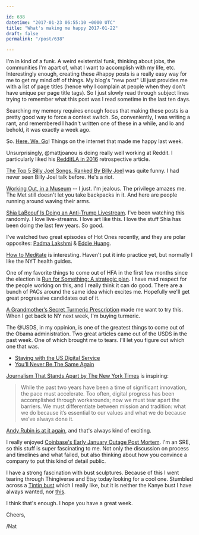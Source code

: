 ```yaml
---

id: 638
datetime: "2017-01-23 06:55:10 +0000 UTC"
title: "What's making me happy 2017-01-22"
draft: false
permalink: "/post/638"

---
```


I'm in kind of a funk. A weird existential funk, thinking about jobs, the communities I'm apart of, what I want to accomplish with my life, etc. Interestingly enough, creating these #happy posts is a really easy way for me to get my mind off of things. My blog's "new post" UI just provides me with a list of page titles (hence why I complain at people when they don't have unique per page title tags). So I just slowly read through subject lines trying to remember what this post was I read sometime in the last ten days.

Searching my memory requires enough focus that making these posts is a pretty good way to force a context switch. So, conveniently, I was writing a rant, and remembered I hadn't written one of these in a while, and lo and behold, it was exactly a week ago. 

So. [Here. We. Go](https://giphy.com/gifs/heath-ledger-the-joker-here-we-go-145hX7QVWqyili)! Things on the internet that made me happy last week.

Unsurprisingly, @mattjoanou is doing really well working at Reddit. I particularly liked his [RedditLA in 2016](https://www.linkedin.com/pulse/redditla-2016-matt-joanou) retrospective article. 

[The Top 5 Billy Joel Songs, Ranked By Billy Joel](https://www.youtube.com/watch?v=BEXQaxUjesE&feature=youtu.be) was quite funny. I had never seen Billy Joel talk before. He's a riot.

[Working Out, in a Museum](https://nyti.ms/2k0zx3Z) -- I just. I'm jealous. The privilege amazes me. The Met still doesn't let you take backpacks in it. And here are people running around waving their arms.

[Shia LaBeouf Is Doing an Anti-Trump Livestream](http://www.vulture.com/2017/01/shia-labeouf-trump-livestream-event-he-will-not-divide-us.html?mid=facebook_vulture). I've been watching this randomly. I love live-streams. I love art like this. I love the stuff Shia has been doing the last few years. So good.

I've watched two great episodes of Hot Ones recently, and they are polar opposites: [Padma Lakshmi](https://www.youtube.com/watch?v=p-P5-7eV9GE&feature=youtu.be) & 
[Eddie Huang](https://www.youtube.com/watch?v=SFdR240qaXA&feature=youtu.be).

[How to Meditate](http://www.nytimes.com/well/guides/how-to-meditate) is interesting. Haven't put it into practice yet, but normally I like the NYT health guides.

One of my favorite things to come out of HFA in the first few months since the election is [Run for Something: A strategic plan](https://medium.com/@runforsomething/strategic-plan-f428a35d9451#.8aitole3h). I have mad respect for the people working on this, and I really think it can do good. There are a bunch of PACs around the same idea which excites me. Hopefully we'll get great progressive candidates out of it.

[A Grandmother’s Secret Turmeric Prescription](https://www.nytimes.com/2017/01/19/magazine/a-grandmothers-secret-turmeric-prescription.html?em_pos=small&emc=edit_ma_20170120&nl=magazine&nl_art=3&nlid=57284525&ref=headline&te=1) made me want to try this. When I get back to NY next week, I'm buying turmeric.

The @USDS, in my oppinion, is one of the greatest things to come out of the Obama administration. Two great articles came out of the USDS in the past week. One of which brought me to tears. I'll let you figure out which one that was.

 - [Staying with the US Digital Service](https://www.mattcutts.com/blog/join-the-us-digital-service/)
 - [You’ll Never Be The Same Again](https://medium.com/the-u-s-digital-service/youll-never-be-the-same-again-dc5b16b84ba9?source=ifttt--------------1)

[Journalism That Stands Apart by The New York Times](https://www.nytimes.com/projects/2020-report/) is inspiring:

 > While the past two years have been a time of significant innovation, the pace must accelerate. Too often, digital progress has been accomplished through workarounds; now we must tear apart the barriers. We must differentiate between mission and tradition: what we do because it’s essential to our values and what we do because we’ve always done it.

[Andy Rubin is at it again](http://www.theverge.com/2017/1/13/14267300/android-andy-rubin-interview-new-company-essential), and that's always kind of exciting.

I really enjoyed [Coinbase's Early January Outage Post Mortem](https://developers.coinbase.com/blog/2017/01/18/Early-January-Post-Mortem). I'm an SRE, so this stuff is super fascinating to me. Not only the discussion on process and timelines and what failed, but also thinking about how you convince a company to put this kind of detail public.

I have a strong fascination with bust sculptures. Because of this I went tearing through Thingiverse and Etsy today looking for a cool one. Stumbled across a [Tintin bust](https://www.etsy.com/listing/457878240/tintin-designer-bust-statue) which I really like, but it is neither the Kanye bust I have always wanted, nor [this](https://www.flickr.com/photos/icco/8118353753/in/album-72157601200827657/).

I think that's enough. I hope you have a great week.

Cheers,

/Nat

